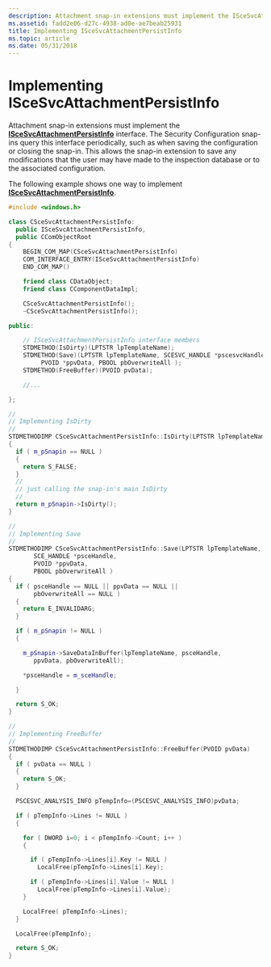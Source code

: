```yaml
---
description: Attachment snap-in extensions must implement the ISceSvcAttachmentPersistInfo interface.
ms.assetid: fadd2e06-d27c-4938-ad0e-ae7beab25931
title: Implementing ISceSvcAttachmentPersistInfo
ms.topic: article
ms.date: 05/31/2018
---
```


# Implementing ISceSvcAttachmentPersistInfo

Attachment snap-in extensions must implement the [**ISceSvcAttachmentPersistInfo**](/windows/desktop/api/Scesvc/nn-scesvc-iscesvcattachmentpersistinfo) interface. The Security Configuration snap-ins query this interface periodically, such as when saving the configuration or closing the snap-in. This allows the snap-in extension to save any modifications that the user may have made to the inspection database or to the associated configuration.

The following example shows one way to implement [**ISceSvcAttachmentPersistInfo**](/windows/desktop/api/Scesvc/nn-scesvc-iscesvcattachmentpersistinfo).


```C++
#include <windows.h>

class CSceSvcAttachmentPersistInfo:
  public ISceSvcAttachmentPersistInfo,
  public CComObjectRoot
{
    BEGIN_COM_MAP(CSceSvcAttachmentPersistInfo)
    COM_INTERFACE_ENTRY(ISceSvcAttachmentPersistInfo)
    END_COM_MAP()

    friend class CDataObject;
    friend class CComponentDataImpl;

    CSceSvcAttachmentPersistInfo();
    ~CSceSvcAttachmentPersistInfo();

public:

    // ISceSvcAttachmentPersistInfo interface members
    STDMETHOD(IsDirty)(LPTSTR lpTemplateName);
    STDMETHOD(Save)(LPTSTR lpTemplateName, SCESVC_HANDLE *pscesvcHandle,
         PVOID *ppvData, PBOOL pbOverwriteAll );
    STDMETHOD(FreeBuffer)(PVOID pvData);

    //...

};

//
// Implementing IsDirty
//
STDMETHODIMP CSceSvcAttachmentPersistInfo::IsDirty(LPTSTR lpTemplateName)
{
  if ( m_pSnapin == NULL ) 
  {
    return S_FALSE;
  }
  //
  // just calling the snap-in's main IsDirty
  //
  return m_pSnapin->IsDirty();
}

//
// Implementing Save
//
STDMETHODIMP CSceSvcAttachmentPersistInfo::Save(LPTSTR lpTemplateName,
       SCE_HANDLE *psceHandle, 
       PVOID *ppvData, 
       PBOOL pbOverwriteAll )
{
  if ( psceHandle == NULL || ppvData == NULL || 
       pbOverwriteAll == NULL ) 
  {
    return E_INVALIDARG;
  }

  if ( m_pSnapin != NULL ) 
  {

    m_pSnapin->SaveDataInBuffer(lpTemplateName, psceHandle,
       ppvData, pbOverwriteAll);

    *psceHandle = m_sceHandle;

  }

  return S_OK;
}

//
// Implementing FreeBuffer
//
STDMETHODIMP CSceSvcAttachmentPersistInfo::FreeBuffer(PVOID pvData)
{
  if ( pvData == NULL ) 
  {
    return S_OK;
  }

  PSCESVC_ANALYSIS_INFO pTempInfo=(PSCESVC_ANALYSIS_INFO)pvData;

  if ( pTempInfo->Lines != NULL ) 
  {

    for ( DWORD i=0; i < pTempInfo->Count; i++ ) 
    {

      if ( pTempInfo->Lines[i].Key != NULL )
        LocalFree(pTempInfo->Lines[i].Key);

      if ( pTempInfo->Lines[i].Value != NULL )
        LocalFree(pTempInfo->Lines[i].Value);
    }

    LocalFree( pTempInfo->Lines);
  }

  LocalFree(pTempInfo);

  return S_OK;
}
```



 

 



